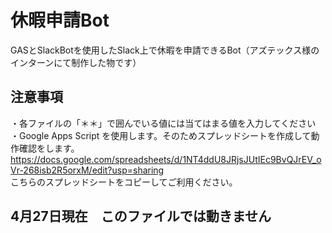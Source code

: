 # 休暇申請Bot
GASとSlackBotを使用したSlack上で休暇を申請できるBot（アズテックス様のインターンにて制作した物です）

## 注意事項
・各ファイルの「＊＊」で囲んでいる値には当てはまる値を入力してください  
・Google Apps Script を使用します。そのためスプレッドシートを作成して動作確認をします。  
  https://docs.google.com/spreadsheets/d/1NT4ddU8JRjsJUtIEc9BvQJrEV_oVr-268isb2R5orxM/edit?usp=sharing  
  こちらのスプレッドシートをコピーしてご利用ください。  

## 4月27日現在　このファイルでは動きません
